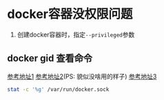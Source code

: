 # docker容器没权限问题

1. 创建docker容器时，指定`--privileged`参数

## docker gid 查看命令

[参考地址1](https://www.doubao.com/thread/w9e714164e14f12b9)
[参考地址2](https://github.com/influxdata/sandbox/issues/79)(PS: 貌似没啥用的样子)
[参考地址3](https://github.com/influxdata/sandbox/issues/83)

```bash
stat -c '%g' /var/run/docker.sock
```
